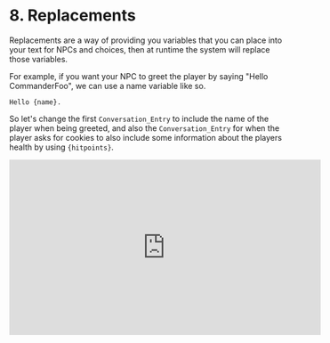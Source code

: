 # 8. Replacements

Replacements are a way of providing you variables that you can place into your text for NPCs and choices, then at runtime the system will replace those variables.

For example, if you want your NPC to greet the player by saying "Hello CommanderFoo", we can use a name variable like so.

```
Hello {name}.
```

So let's change the first `Conversation_Entry` to include the name of the player when being greeted, and also the `Conversation_Entry` for when the player asks for cookies to also include some information about the players health by using `{hitpoints}`.

<iframe width="560" height="315" src="https://www.youtube.com/embed/1ENUFlVxkKU" title="YouTube video player" frameborder="0" allow="accelerometer; autoplay; clipboard-write; encrypted-media; gyroscope; picture-in-picture" allowfullscreen></iframe>